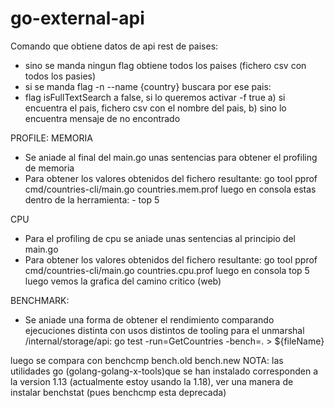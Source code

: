 # go-external-api
Comando que obtiene datos de api rest de paises:

 - sino se manda ningun flag obtiene todos los paises (fichero csv con todos los pasies)
 - si se manda flag -n  --name {country} buscara por ese pais: 
 - flag isFullTextSearch a false, si lo queremos activar -f true
        a) si encuentra el pais, fichero csv con el nombre del pais,
        b) sino lo encuentra mensaje de no encontrado


PROFILE:
  MEMORIA
  - Se aniade al final del main.go unas sentencias para obtener el profiling de memoria
  - Para obtener los valores obtenidos del fichero resultante:
     go tool pprof cmd/countries-cli/main.go countries.mem.prof
     luego en consola estas dentro de la herramienta: - top 5

  CPU
  - Para el profiling de cpu se aniade unas sentencias al principio del main.go
  - Para obtener los valores obtenidos del fichero resultante:
    go tool pprof cmd/countries-cli/main.go countries.cpu.prof
    luego en consola top 5
    luego vemos la grafica del camino critico (web)


BENCHMARK:
  - Se aniade una forma de obtener el rendimiento comparando ejecuciones distinta con usos distintos
  de tooling para el unmarshal 
   /internal/storage/api: go test -run=GetCountries -bench=. > ${fileName}    

   luego se compara con benchcmp bench.old bench.new
   NOTA: las utilidades go (golang-golang-x-tools)que se han instalado corresponden a la version 1.13 (actualmente estoy usando la 1.18),
   ver una manera de instalar benchstat (pues benchcmp esta deprecada)